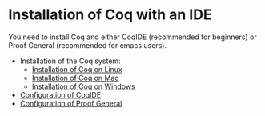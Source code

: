Installation of Coq with an IDE
===============================

You need to install Coq and either CoqIDE (recommended for beginners) or Proof General (recommended for emacs users).

-   Installation of the Coq system:
    -   [Installation of Coq on Linux](../Installation%20of%20Coq%20on%20Linux)
    -   [Installation of Coq on Mac](../Installation%20of%20Coq%20on%20Mac)
    -   [Installation of Coq on Windows](../Installation%20of%20Coq%20on%20Windows)
-   [Configuration of CoqIDE](../Configuration%20of%20CoqIDE)
-   [Configuration of Proof General](../Configuration%20of%20Proof%20General)

